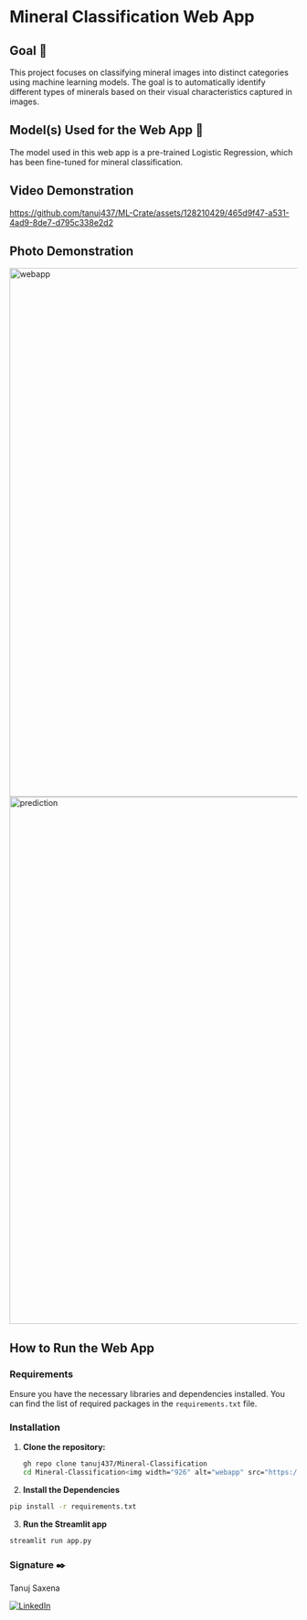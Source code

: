 
# Mineral Classification Web App

## Goal 🎯
This project focuses on classifying mineral images into distinct categories using machine learning models. The goal is to automatically identify different types of minerals based on their visual characteristics captured in images.

## Model(s) Used for the Web App 🧮
The model used in this web app is a pre-trained Logistic Regression, which has been fine-tuned for mineral classification.

## Video Demonstration

https://github.com/tanuj437/ML-Crate/assets/128210429/465d9f47-a531-4ad9-8de7-d795c338e2d2


## Photo Demonstration

<img width="926" alt="webapp" src="https://github.com/tanuj437/Mineral-Classification/assets/128210429/b98cc82c-5a5f-453f-862d-8bd7ddd6f9bc">

<img width="923" alt="prediction" src="https://github.com/tanuj437/Mineral-Classification/assets/128210429/dedc0fd9-b1d1-4637-a0dd-afc756428824">


## How to Run the Web App

### Requirements
Ensure you have the necessary libraries and dependencies installed. You can find the list of required packages in the `requirements.txt` file.

### Installation
1. **Clone the repository:**
   ```bash
   gh repo clone tanuj437/Mineral-Classification
   cd Mineral-Classification<img width="926" alt="webapp" src="https://github.com/tanuj437/Mineral-Classification/assets/128210429/2eec0b1a-9f9f-44de-a5ac-cbedf38f5c52">

   ```
2. **Install the Dependencies**
  ```bash
  pip install -r requirements.txt
  ```
3. **Run the Streamlit app**
  ```bash
  streamlit run app.py
  ```
### Signature ✒️
Tanuj Saxena

[![LinkedIn](https://img.shields.io/badge/LinkedIn-%230077B5.svg?logo=linkedin&logoColor=white)](https://www.linkedin.com/in/tanuj-saxena-970271252/)
